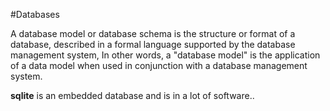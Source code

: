 #Databases 

A database model or database schema is the structure or format of a database, described in a formal language supported by the database management system, In other words, a "database model" is the application of a data model when used in conjunction with a database management system.

**sqlite** is an embedded database and is in a lot of software..